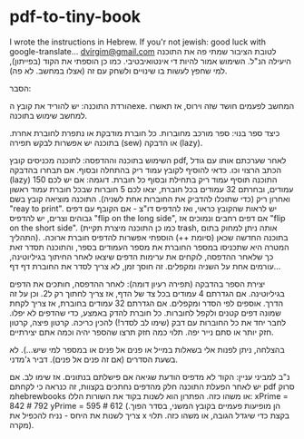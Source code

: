 # pdf-to-tiny-book
I wrote the instructions in Hebrew. If you'r not jewish: good luck with google-translate...
dvirgim@gmail.com
לטובת הציבור שמתי פה את התוכנה היעילה הנ"ל. השימוש אמור להיות די אינטואיבטיבי.
כמו כן הוספתי את הקוד (בפייתון), למי שחפץ לעשות בו שינויים ולשחק עם זה (אצלו במחשב. לא פה).

הסבר:

הורדת התוכנה:
יש להוריד את קובץ הexe. המחשב לפעמים חושד שזה וירוס, אז תאשרו למחשב שימוש בתוכנה.

כיצד ספר בנוי:
ספר מורכב מחוברות. כל חוברת מודבקת או נתפרת לחוברת אחרת.
בתוכנה יש אפשרות לבקש תפירה (sew) או הדבקה (lazy).

השימוש בתוכנה וההדפסה:
לתוכנה מכניסים קובץ pdf, לאחר שערכתם אותו עם גודל הכתב הרצוי וכו. כדאי להוסיף לקובץ עמוד ריק בהתחלה ובסוף.
אם תבחרו בהדבקה (lazy) התוכנה תוסיף עמוד ריק בתחילת ובסוף כל חוברת.
דוגמה: אם יש לכם 150 עמודים, ובחרתם 32 עמודים בכל חוברת, יצאו לכם 5 חוברות שבכל חוברת עמוד ראשון ואחרון ריק (כדי שתוכלו להדביק את החוברות אחת לשניה).
התוכנה מוציאה קובץ בשם "reay to print". יש לראות שהקובץ כראוי, ואז להדפיס דו"צ - אם הקובף עם דפים גבוהים וצרים, יש להדפיס "flip on the long side", אם דפים רחבים ונמוכים אז "flip on the short side". (כמו כן התוכנה מיצרת תקיית trash, אותה ניתן למחוק בתום התהליך).
בתוכנה החדשה שכאן (סיומת ++) הוספתי אפשרות להדפיס חוברת ארוכה. המטרה היא שתכניסו במספר החוברת את מספר העמודים בספר, והתוכנה תסדר זאת כך שלאחר ההדפסה, לוקחים את ערימות הדפים שיצאו לאחר החיתוך בגיליוטינה, עורמים אחת על השניה ומקפלים. זה חוסך זמן, לא צריך לסדר את החוברת דף דף... 

יצירת הספר בהדבקה (תפירה רעיון דומה):
לאחר ההדפסה, חותכים את הדפים בגיליוטינה. אם הגדרתם 4 עמודים בכל צד של הדף, אז צריך לחתוך רק ל2. וכן על זה הדרך.
אוספים לפי הסדר ומקפלים. אם הגדרתם 32 עמודים בחוברת, אז צריך לקחת שמונה דפים קטנים ולקפל לחוברות.
כל חוברת להדק באמצע, כדי שהדפים לא יפלו.
לחבר יחד את כל החוברות עם דבק (שימו לב לסדר!)
להכין כריכה. קרטון פיצה, קרטון חזק יותר או סתם נייר יפה. תלוי כמה חזק תרצו שהספר יהיה וכמה אתם יצירתיים.


בהצלחה, ניתן לפנות אלי בשאלות במייל או פנים אל פנים או במספר למי שיש...). לא בשעת הסדרים (אם זה פנים אל פנים).
דביר ג'מדני.

נ"ב למביני עניין:
הקוד לא מדפיס הודעת שגיאה אם פישלתם בנתונים. אז שימו לב.
אם יש לאחר הפעלת התוכנה חלק מהדפים נחתכים בקצוות, זה כנראה כי לקחתם pdf סרוק מhebrewbooks או משהו כזה. הפתרון הוא לשנות בקוד את השורות הללו:
xPrime = 842 # 792
yPrime = 595 # 612
(הן מופיעות פעמיים בקובץ המשני, בסדר הפוך. צריך לשנות את היחס - נניח להכפיל את x בקצת כדי שיגדל הגובה, או משהו כזה. תלוי מקרה).

